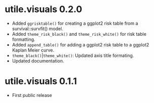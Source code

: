 # utile.visuals 0.2.0
* Added `ggrisktable()` for creating a ggplot2 risk table from a survival::survfit() model.
* Added `theme_risk_black()` and `theme_risk_white()` for risk table formatting.
* Added `append_table()` for adding a ggplot2 risk table to a ggplot2 Kaplan Meier curve.
* `theme_black()`|`theme_white()`: Updated axis title formating.
* Updated documentation.

# utile.visuals 0.1.1
* First public release
